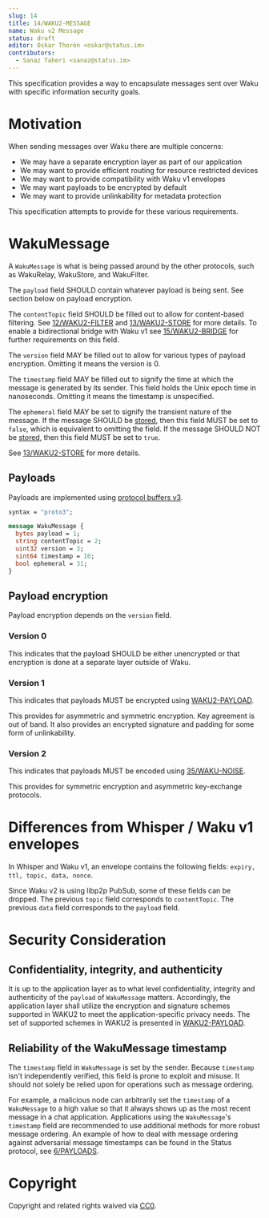 ```yaml
---
slug: 14
title: 14/WAKU2-MESSAGE
name: Waku v2 Message
status: draft
editor: Oskar Thorén <oskar@status.im>
contributors:
  - Sanaz Taheri <sanaz@status.im>
---
```


This specification provides a way to encapsulate messages sent over Waku with specific information security goals.

# Motivation

When sending messages over Waku there are multiple concerns:
- We may have a separate encryption layer as part of our application
- We may want to provide efficient routing for resource restricted devices
- We may want to provide compatibility with Waku v1 envelopes
- We may want payloads to be encrypted by default
- We may want to provide unlinkability for metadata protection

This specification attempts to provide for these various requirements.

# WakuMessage

A `WakuMessage` is what is being passed around by the other protocols, such as WakuRelay, WakuStore, and WakuFilter.

The `payload` field SHOULD contain whatever payload is being sent. See section below on payload encryption.

The `contentTopic` field SHOULD be filled out to allow for content-based filtering.
See [12/WAKU2-FILTER](/spec/12) and [13/WAKU2-STORE](/spec/13) for more details.
To enable a bidirectional bridge with Waku v1 see [15/WAKU2-BRIDGE](/spec/15) for further requirements on this field.

The `version` field MAY be filled out to allow for various types of payload encryption.
Omitting it means the version is 0.

The `timestamp` field MAY be filled out to signify the time at which the message is generated by its sender. 
This field holds the Unix epoch time in nanoseconds. 
Omitting it means the timestamp is unspecified.

The `ephemeral` field MAY be set to signify the transient nature of the message.
If the message SHOULD be [stored](/spec/13), then this field MUST be set to `false`, which is equivalent to omitting the field.
If the message SHOULD NOT be [stored](/spec/13), then this field MUST be set to `true`.

See [13/WAKU2-STORE](/spec/13) for more details.

## Payloads

Payloads are implemented using [protocol buffers v3](https://developers.google.com/protocol-buffers/).

```protobuf
syntax = "proto3";

message WakuMessage {
  bytes payload = 1;
  string contentTopic = 2;
  uint32 version = 3;
  sint64 timestamp = 10;
  bool ephemeral = 31;
}
```

## Payload encryption

Payload encryption depends on the `version` field.

### Version 0

This indicates that the payload SHOULD be either unencrypted or that encryption is done at a separate layer outside of Waku.

### Version 1

This indicates that payloads MUST be encrypted using [WAKU2-PAYLOAD](/spec/26).

This provides for asymmetric and symmetric encryption.
Key agreement is out of band.
It also provides an encrypted signature and padding for some form of unlinkability.

### Version 2

This indicates that payloads MUST be encoded using [35/WAKU-NOISE](/spec/35).

This provides for symmetric encryption and
asymmetric key-exchange protocols.

# Differences from Whisper / Waku v1 envelopes

In Whisper and Waku v1, an envelope contains the following fields: `expiry, ttl, topic, data, nonce`.

Since Waku v2 is using libp2p PubSub, some of these fields can be dropped.
The previous `topic` field corresponds to `contentTopic`.
The previous `data` field corresponds to the `payload` field.

# Security Consideration

## Confidentiality, integrity, and authenticity 
It is up to the application layer as to what level confidentiality, integrity and authenticity of the `payload` of `WakuMessage` matters. 
Accordingly, the application layer shall utilize the encryption and signature schemes supported in WAKU2 to meet the application-specific privacy needs.
The set of supported schemes in WAKU2 is presented in [WAKU2-PAYLOAD](/spec/26).

## Reliability of the WakuMessage timestamp

The `timestamp` field in `WakuMessage` is set by the sender.
Because `timestamp` isn't independently verified, this field is prone to exploit and misuse.
It should not solely be relied upon for operations such as message ordering.

For example, a malicious node can arbitrarily set the  `timestamp` of a `WakuMessage` to a high value so that it always shows up as the most recent message in a chat application.
Applications using the `WakuMessage`'s `timestamp` field are recommended to use additional methods for more robust message ordering.
An example of how to deal with message ordering against adversarial message timestamps can be found in the Status protocol, see [6/PAYLOADS](https://specs.status.im/spec/6#clock-vs-timestamp-and-message-ordering).

# Copyright

Copyright and related rights waived via [CC0](https://creativecommons.org/publicdomain/zero/1.0/).
